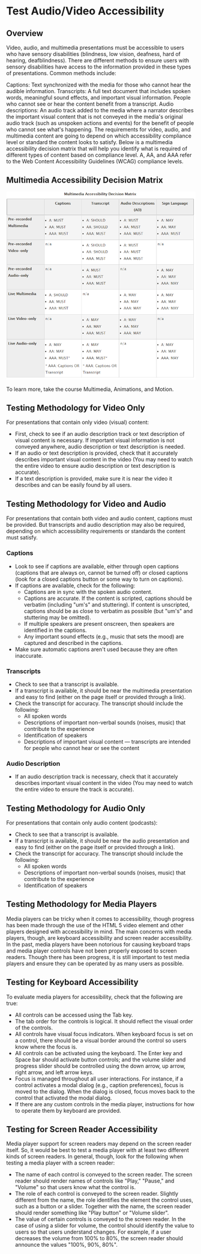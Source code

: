 # Test Audio/Video Accessibility

## Overview

Video, audio, and multimedia presentations must be accessible to users who have sensory disabilities (blindness, low vision, deafness, hard of hearing, deafblindness). There are different methods to ensure users with sensory disabilities have access to the information provided in these types of presentations. Common methods include:

Captions: Text synchronized with the media for those who cannot hear the audible information.
Transcripts: A full text document that includes spoken words, meaningful sound effects, and important visual information. People who cannot see or hear the content benefit from a transcript.
Audio descriptions: An audio track added to the media where a narrator describes the important visual content that is not conveyed in the media's original audio track (such as unspoken actions and events) for the benefit of people who cannot see what's happening.
The requirements for video, audio, and multimedia content are going to depend on which accessibility compliance level or standard the content looks to satisfy. Below is a multimedia accessibility decision matrix that will help you identify what is required of different types of content based on compliance level. A, AA, and AAA refer to the Web Content Accessibility Guidelines (WCAG) compliance levels.

## Multimedia Accessibility Decision Matrix

![Multimedia a11y decision matrix](multimedia-a11y-matrix.png)

To learn more, take the course Multimedia, Animations, and Motion.

## Testing Methodology for Video Only

For presentations that contain only video (visual) content:

- First, check to see if an audio description track or text description of visual content is necessary. If important visual information is not conveyed anywhere, audio description or text description is needed.
- If an audio or text description is provided, check that it accurately describes important visual content in the video (You may need to watch the entire video to ensure audio description or text description is accurate).
- If a text description is provided, make sure it is near the video it describes and can be easily found by all users.

## Testing Methodology for Video and Audio

For presentations that contain both video and audio content, captions must be provided. But transcripts and audio description may also be required, depending on which accessibility requirements or standards the content must satisfy.

### Captions

- Look to see if captions are available, either through open captions (captions that are always on, cannot be turned off) or closed captions (look for a closed captions button or some way to turn on captions).
- If captions are available, check for the following:
  - Captions are in sync with the spoken audio content.
  - Captions are accurate. If the content is scripted, captions should be verbatim (including "um's" and stuttering). If content is unscripted, captions should be as close to verbatim as possible (but "um's" and stuttering may be omitted).
  - If multiple speakers are present onscreen, then speakers are identified in the captions.
  - Any important sound effects (e.g., music that sets the mood) are captured and described in the captions.
- Make sure automatic captions aren't used because they are often inaccurate.

### Transcripts

- Check to see that a transcript is available.
- If a transcript is available, it should be near the multimedia presentation and easy to find (either on the page itself or provided through a link).
- Check the transcript for accuracy. The transcript should include the following:
  - All spoken words
  - Descriptions of important non-verbal sounds (noises, music) that contribute to the experience
  - Identification of speakers
  - Descriptions of important visual content — transcripts are intended for people who cannot hear or see the content

### Audio Description

- If an audio description track is necessary, check that it accurately describes important visual content in the video (You may need to watch the entire video to ensure the track is accurate).

## Testing Methodology for Audio Only

For presentations that contain only audio content (podcasts):

- Check to see that a transcript is available.
- If a transcript is available, it should be near the audio presentation and easy to find (either on the page itself or provided through a link).
- Check the transcript for accuracy. The transcript should include the following:
  - All spoken words
  - Descriptions of important non-verbal sounds (noises, music) that contribute to the experience
  - Identification of speakers

## Testing Methodology for Media Players

Media players can be tricky when it comes to accessibility, though progress has been made through the use of the HTML 5 video element and other players designed with accessibility in mind. The main concerns with media players, though, are keyboard accessibility and screen reader accessibility. In the past, media players have been notorious for causing keyboard traps and media player controls have not been properly exposed to screen readers. Though there has been progress, it is still important to test media players and ensure they can be operated by as many users as possible.

## Testing for Keyboard Accessibility

To evaluate media players for accessibility, check that the following are true:

- All controls can be accessed using the Tab key.
- The tab order for the controls is logical. It should reflect the visual order of the controls.
- All controls have visual focus indicators. When keyboard focus is set on a control, there should be a visual border around the control so users know where the focus is.
- All controls can be activated using the keyboard. The Enter key and Space bar should activate button controls; and the volume slider and progress slider should be controlled using the down arrow, up arrow, right arrow, and left arrow keys.
- Focus is managed throughout all user interactions. For instance, if a control activates a modal dialog (e.g., caption preferences), focus is moved to the dialog. When the dialog is closed, focus moves back to the control that activated the modal dialog.
- If there are any custom controls in the media player, instructions for how to operate them by keyboard are provided.

## Testing for Screen Reader Accessibility

Media player support for screen readers may depend on the screen reader itself. So, it would be best to test a media player with at least two different kinds of screen readers. In general, though, look for the following when testing a media player with a screen reader:

- The name of each control is conveyed to the screen reader. The screen reader should render names of controls like "Play," "Pause," and "Volume" so that users know what the control is.
- The role of each control is conveyed to the screen reader. Slightly different from the name, the role identifies the element the control uses, such as a button or a slider. Together with the name, the screen reader should render something like "Play button" or "Volume slider".
- The value of certain controls is conveyed to the screen reader. In the case of using a slider for volume, the control should identify the value to users so that users understand changes. For example, if a user decreases the volume from 100% to 80%, the screen reader should announce the values "100%, 90%, 80%".
